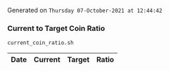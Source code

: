 Generated on `Thursday 07-October-2021 at 12:44:42`

### Current to Target Coin Ratio
`current_coin_ratio.sh`

Date|Current|Target|Ratio
---|---|---|---
